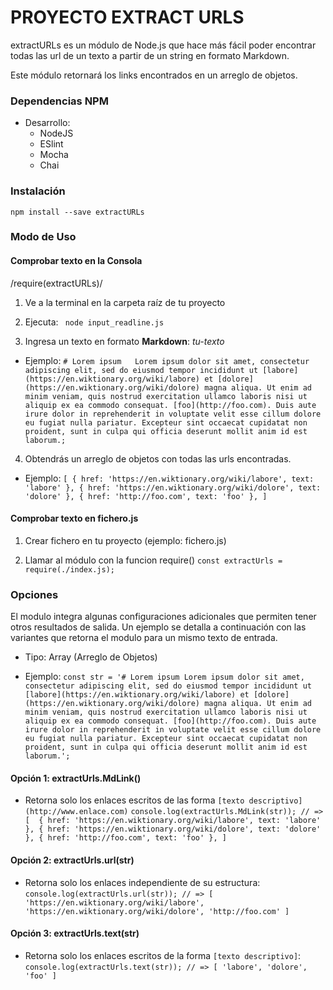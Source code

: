 # PROYECTO EXTRACT URLS

extractURLs es un módulo de Node.js que hace más fácil poder encontrar todas las url de un texto a partir de un string en formato Markdown.

Este módulo retornará los links encontrados en un arreglo de objetos.

### Dependencias NPM

+ Desarrollo:
  - NodeJS
  - ESlint
  - Mocha
  - Chai


### Instalación

  `npm install --save extractURLs`

### Modo de Uso

#### Comprobar texto en la Consola

/require(extractURLs)/

1. Ve a la terminal en la carpeta raíz de tu proyecto

2. Ejecuta:
  ` node input_readline.js`

3. Ingresa un texto en formato **Markdown**: _tu-texto_
  - Ejemplo: ` # Lorem ipsum  
  Lorem ipsum dolor sit amet, consectetur adipiscing elit, sed do eiusmod tempor incididunt ut [labore](https://en.wiktionary.org/wiki/labore) et [dolore](https://en.wiktionary.org/wiki/dolore) magna aliqua. Ut enim ad minim veniam, quis nostrud exercitation ullamco laboris nisi ut aliquip ex ea commodo consequat. [foo](http://foo.com). Duis aute irure dolor in reprehenderit in voluptate velit esse cillum dolore eu fugiat nulla pariatur. Excepteur sint occaecat cupidatat non proident, sunt in culpa qui officia deserunt mollit anim id est laborum.; 
    ` 

4. Obtendrás un arreglo de objetos con todas las urls encontradas.
  - Ejemplo:
  ` [
     { href: 'https://en.wiktionary.org/wiki/labore', text: 'labore' },
     { href: 'https://en.wiktionary.org/wiki/dolore', text: 'dolore' },
     { href: 'http://foo.com', text: 'foo' },
    ] `

#### Comprobar texto en fichero.js

1. Crear fichero en tu proyecto (ejemplo: fichero.js)

2. Llamar al módulo con la funcion require()
  `const extractUrls = require(./index.js);`

### Opciones

El modulo integra algunas configuraciones adicionales que permiten tener otros resultados de salida. Un ejemplo se detalla a continuación con las variantes que retorna el modulo para un mismo texto de entrada.

- Tipo: Array (Arreglo de Objetos)

- Ejemplo: 
  `const str = '# Lorem ipsum Lorem ipsum dolor sit amet, consectetur adipiscing elit, sed do eiusmod tempor incididunt ut [labore](https://en.wiktionary.org/wiki/labore) et [dolore](https://en.wiktionary.org/wiki/dolore) magna aliqua. Ut enim ad minim veniam, quis nostrud exercitation ullamco laboris nisi ut aliquip ex ea commodo consequat. [foo](http://foo.com). Duis aute irure dolor in reprehenderit in voluptate velit esse cillum dolore eu fugiat nulla pariatur. Excepteur sint occaecat cupidatat non proident, sunt in culpa qui officia deserunt mollit anim id est laborum.'; `

#### Opción 1: extractUrls.MdLink()
- Retorna solo los enlaces escritos de las forma `[texto descriptivo](http://www.enlace.com)` 
  `console.log(extractUrls.MdLink(str));
  // => [ 
    { href: 'https://en.wiktionary.org/wiki/labore', text: 'labore' },
    { href: 'https://en.wiktionary.org/wiki/dolore', text: 'dolore' },
    { href: 'http://foo.com', text: 'foo' },
    ] `

#### Opción 2: extractUrls.url(str)
- Retorna solo los enlaces independiente de su estructura: 
  `console.log(extractUrls.url(str));
  // => [ 'https://en.wiktionary.org/wiki/labore', 'https://en.wiktionary.org/wiki/dolore', 'http://foo.com' ] `

#### Opción 3: extractUrls.text(str)
- Retorna solo los enlaces escritos de la forma `[texto descriptivo]`: 
  `console.log(extractUrls.text(str));
  // => [ 'labore', 'dolore', 'foo' ] `


  
